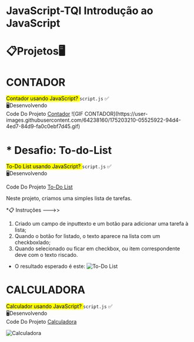  # JavaScript-TQI  Introdução ao JavaScript

<div>

<h1>📋Projetos🖥️</h1>

# CONTADOR 
<summary><mark class="highlight-red_background">Contador usando JavaScript? </mark> <code>script.js</code> ✅</summary>
<summary>🖥️Desenvolvendo</summary>
<span>Code Do Projeto <a href="https://github.com/MaikoGoncalves/JavaScript-TQI/tree/main/Contador"> Contador</a></span>
![GIF CONTADOR](https://user-images.githubusercontent.com/64238160/175203210-05525922-94d4-4ed7-84d9-fa0c0ebf7d45.gif)










# * Desafio: To-do-List

<summary><mark  class="highlight-red_background">To-Do List usando JavaScript? </mark> <code>script.js</code> ✅</summary>

<summary>🖥️Desenvolvendo</summary>

<span>Code Do Projeto <a  href="https://github.com/MaikoGoncalves/JavaScript-TQI/tree/main/To-do-List"> To-Do List </a></span>

Neste projeto, criamos uma simples lista de tarefas.

*📋 Instruções --->>

  1. Criado um campo de inputtexto e um botão para adicionar uma tarefa à lista;
  2. Quando o botão for listado, o texto aparece na lista com um checkboxlado;
  3. Quando selecionado ou ficar em checkbox, ou item correspondente deve com o texto riscado. 
* O resultado esperado é este:
![To-Do List](https://user-images.githubusercontent.com/64238160/175930998-1f6ffd6d-00d1-4f1d-a8c3-c5609ac3c4eb.gif)













# CALCULADORA
<summary><mark class="highlight-red_background">Calculador usando JavaScript? </mark> <code>script.js</code> ✅</summary>
<summary>🖥️Desenvolvendo</summary>
<span>Code Do Projeto <a href="https://github.com/MaikoGoncalves/JavaScript-TQI/tree/main/Calculadora"> Calculadora</a></span>

![Calculadora](https://user-images.githubusercontent.com/64238160/177230352-7afad61a-85a0-4e39-86ef-91b9f12aaac6.gif)
</div>


